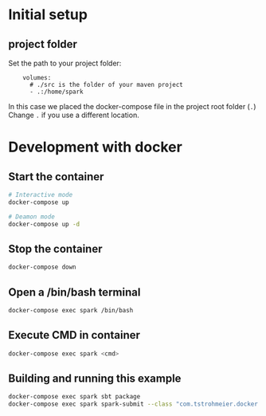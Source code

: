 # Initial setup

## project folder
Set the path to your project folder:

```
    volumes:
      # ./src is the folder of your maven project
      - .:/home/spark
```

In this case we placed the docker-compose file in the project root folder (`.`) 
Change `.` if you use a different location.


# Development with docker

## Start the container

``` bash
# Interactive mode
docker-compose up 

# Deamon mode
docker-compose up -d 
```

## Stop the container

``` bash
docker-compose down
```

## Open a /bin/bash terminal

``` bash
docker-compose exec spark /bin/bash
```

## Execute CMD in container

``` bash
docker-compose exec spark <cmd>
```


## Building and running this example

``` bash
docker-compose exec spark sbt package
docker-compose exec spark spark-submit --class "com.tstrohmeier.docker.examples.spark.sbt.SparkSbtExample" --master local[4] target/scala-2.12/spark-sbt-example_2.12-1.0.jar

```
